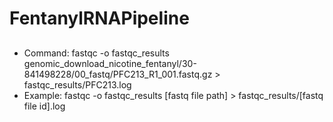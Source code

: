 # FentanylRNAPipeline

##
* Command: fastqc -o fastqc_results genomic_download_nicotine_fentanyl/30-841498228/00_fastq/PFC213_R1_001.fastq.gz > fastqc_results/PFC213.log
* Example: fastqc -o fastqc_results [fastq file path] > fastqc_results/[fastq file id].log
